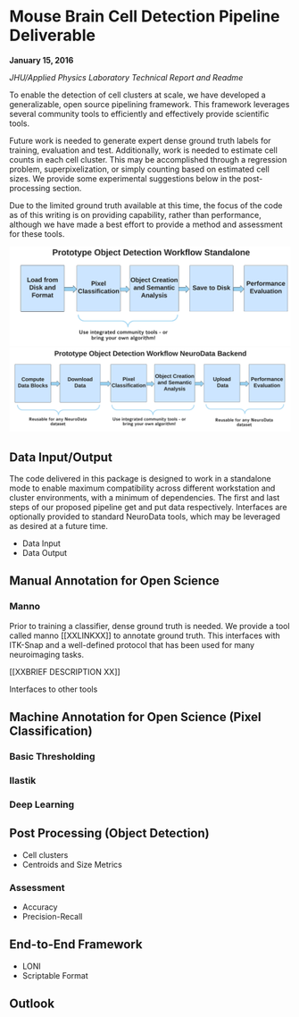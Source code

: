 # Mouse Brain Cell Detection Pipeline Deliverable

**January 15, 2016**

*JHU/Applied Physics Laboratory Technical Report and Readme*

To enable the detection of cell clusters at scale, we have developed a generalizable, open source pipelining framework.  This framework leverages several community tools to efficiently and effectively provide scientific tools.

Future work is needed to generate expert dense ground truth labels for training, evaluation and test.  Additionally, work is needed to estimate cell counts in each cell cluster.  This may be accomplished through a regression problem, superpixelization, or simply counting based on estimated cell sizes.  We provide some experimental suggestions below in the post-processing section.  

Due to the limited ground truth available at this time, the focus of the code as of this writing is on providing capability, rather than performance, although we have made a best effort to provide a method and assessment for these tools.  


![](./images/od_standalone.png)
![](./images/od_nd.png)

## Data Input/Output

The code delivered in this package is designed to work in a standalone mode to enable maximum compatibility across different workstation and cluster environments, with a minimum of dependencies.  The first and last steps of our proposed pipeline get and put data respectively.  Interfaces are optionally provided to standard NeuroData tools, which may be leveraged as desired at a future time.

- Data Input
- Data Output

## Manual Annotation for Open Science

### Manno

Prior to training a classifier, dense ground truth is needed.  We provide a tool called manno [[XXLINKXX]] to annotate ground truth.  This interfaces with ITK-Snap and a well-defined protocol that has been used for many neuroimaging tasks.

[[XXBRIEF DESCRIPTION XX]]

Interfaces to other tools

## Machine Annotation for Open Science (Pixel Classification)

### Basic Thresholding

### Ilastik

### Deep Learning

## Post Processing (Object Detection)

- Cell clusters
- Centroids and Size Metrics
 
### Assessment

- Accuracy
- Precision-Recall

## End-to-End Framework

- LONI
- Scriptable Format

## Outlook

